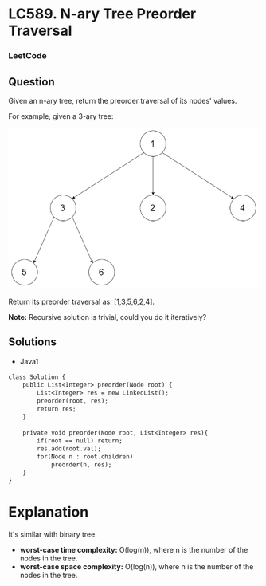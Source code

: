 # LC589. N-ary Tree Preorder Traversal

### LeetCode

## Question

Given an n-ary tree, return the preorder traversal of its nodes' values.
 
For example, given a 3-ary tree:

![LC589. N-ary Tree Preorder Traversal](Images/LC589N-aryTreePreorderTraversal.png)
 
Return its preorder traversal as: [1,3,5,6,2,4].
 
**Note:** Recursive solution is trivial, could you do it iteratively?

## Solutions
* Java1
```
class Solution {
    public List<Integer> preorder(Node root) {
        List<Integer> res = new LinkedList();
        preorder(root, res);
        return res;
    }
    
    private void preorder(Node root, List<Integer> res){
        if(root == null) return;
        res.add(root.val);
        for(Node n : root.children)
            preorder(n, res);
    }
}
```

# Explanation

It's similar with binary tree.

* **worst-case time complexity:** O(log(n)), where n is the number of the nodes in the tree.
* **worst-case space complexity:** O(log(n)), where n is the number of the nodes in the tree.
